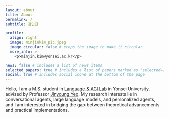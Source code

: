 ```yaml
---
layout: about
title: About
permalink: /
subtitle: 김민진

profile:
  align: right
  image: minjinkim_pic.jpeg
  image_circular: false # crops the image to make it circular
  more_info: >
    <p>minjin.kim@yonsei.ac.kr</p>

news: false # includes a list of news items
selected_papers: true # includes a list of papers marked as "selected={true}"
social: true # includes social icons at the bottom of the page
---
```



Hello, I am a M.S. student in [Language & AGI Lab](https://langlab.yonsei.ac.kr/) in Yonsei University, advised by Professor [Jinyoung Yeo](https://jinyeo.weebly.com/). My research interests lie in conversational agents, large language models, and personalized agents, and I am interested in bridging the gap between theoretical advancements and practical implementations. 

<!-- Write your biography here. Tell the world about yourself. Link to your favorite [subreddit](http://reddit.com). You can put a picture in, too. The code is already in, just name your picture `prof_pic.jpg` and put it in the `img/` folder.

Put your address / P.O. box / other info right below your picture. You can also disable any of these elements by editing `profile` property of the YAML header of your `_pages/about.md`. Edit `_bibliography/papers.bib` and Jekyll will render your [publications page](/al-folio/publications/) automatically.

Link to your social media connections, too. This theme is set up to use [Font Awesome icons](https://fontawesome.com/) and [Academicons](https://jpswalsh.github.io/academicons/), like the ones below. Add your Facebook, Twitter, LinkedIn, Google Scholar, or just disable all of them. -->
